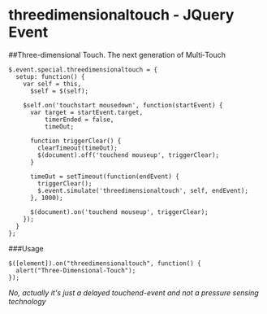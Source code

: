 # threedimensionaltouch - JQuery Event

##Three-dimensional Touch. The next generation of Multi‑Touch

```
$.event.special.threedimensionaltouch = {
  setup: function() {
    var self = this,
      $self = $(self);
        
    $self.on('touchstart mousedown', function(startEvent) {
      var target = startEvent.target,
          timerEnded = false,
          timeOut;
        	
      function triggerClear() {
        clearTimeout(timeOut);
        $(document).off('touchend mouseup', triggerClear);
      }
            
      timeOut = setTimeout(function(endEvent) {
        triggerClear();
        $.event.simulate('threedimensionaltouch', self, endEvent);
      }, 1000);
            
      $(document).on('touchend mouseup', triggerClear);
    });
  }
};
```

###Usage

```
$([element]).on("threedimensionaltouch", function() {
  alert("Three-Dimensional-Touch"); 
});
```

*No, actually it's just a delayed touchend-event and not a pressure sensing technology*
